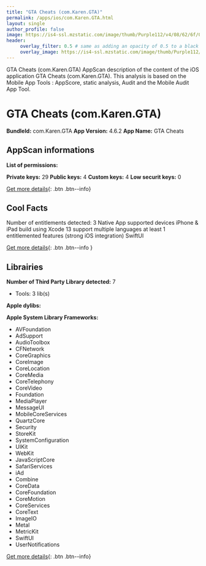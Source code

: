 ```yaml
---
title: "GTA Cheats (com.Karen.GTA)"
permalink: /apps/ios/com.Karen.GTA.html
layout: single
author_profile: false
image: https://is4-ssl.mzstatic.com/image/thumb/Purple112/v4/08/62/6f/08626f11-79a7-771b-ba8a-a47d1eee0001/AppIcon-0-1x_U007emarketing-0-7-0-sRGB-85-220.png/512x512bb.jpg
header: 
     overlay_filter: 0.5 # same as adding an opacity of 0.5 to a black background
     overlay_image: https://is4-ssl.mzstatic.com/image/thumb/Purple112/v4/08/62/6f/08626f11-79a7-771b-ba8a-a47d1eee0001/AppIcon-0-1x_U007emarketing-0-7-0-sRGB-85-220.png/512x512bb.jpg
---
```

GTA Cheats (com.Karen.GTA) AppScan description of the content of the iOS application GTA Cheats (com.Karen.GTA). This analysis is based on the Mobile App Tools : AppScore, static analysis, Audit and the Mobile Audit App Tool.

# GTA Cheats (com.Karen.GTA)

**BundleId:** com.Karen.GTA
**App Version:** 4.6.2
**App Name:** GTA Cheats


## AppScan informations 

**List of permissions:** 
  
  
**Private keys:** 29
**Public keys:** 4
**Custom keys:** 4
**Low securit keys:** 0
  
[Get more details](/pricing.html){: .btn .btn--info}

## Cool Facts

Number of entitlements detected: 3
Native App
supported devices iPhone & iPad
build using Xcode 13
support multiple languages
at least 1 entitlemented features (strong iOS integration)
SwiftUI
  
[Get more details](/pricing.html){: .btn .btn--info }

## Librairies 
**Number of Third Party Library detected:** 7
- Tools: 3 lib(s)


**Apple dylibs:**


**Apple System Library Frameworks:**
- AVFoundation
- AdSupport
- AudioToolbox
- CFNetwork
- CoreGraphics
- CoreImage
- CoreLocation
- CoreMedia
- CoreTelephony
- CoreVideo
- Foundation
- MediaPlayer
- MessageUI
- MobileCoreServices
- QuartzCore
- Security
- StoreKit
- SystemConfiguration
- UIKit
- WebKit
- JavaScriptCore
- SafariServices
- iAd
- Combine
- CoreData
- CoreFoundation
- CoreMotion
- CoreServices
- CoreText
- ImageIO
- Metal
- MetricKit
- SwiftUI
- UserNotifications


  
[Get more details](/pricing.html){: .btn .btn--info}


